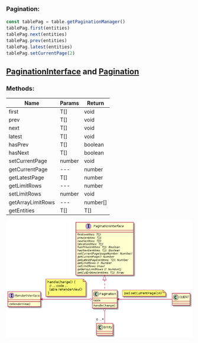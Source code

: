 ### Pagination: 

```javascript
const tablePag = table.getPaginationManager()
tablePag.first(entities)
tablePag.next(entities)
tablePag.prev(entities)
tablePag.latest(entities)
tablePag.setCurrentPage(2)
```

## [PaginationInterface](./PaginationInterface.js) and [Pagination](./Pagination.js)

### Methods:

| Name | Params | Return |
| --- | --- | --- |
| first | T[] | void |
| prev | T[] | void |
| next | T[] | void |
| latest | T[] | void |
| hasPrev | T[] | boolean |
| hasNext | T[] | boolean |
| setCurrentPage | number | void |
| getCurrentPage | --- | number |
| getLatestPage | T[] | number |
| getLimitRows | --- | number |
| setLimitRows | number | void |
| getArrayLimitRows | --- | number[] |
| getEntities | T[] | T[] |


![UML](./Pagination.png)
